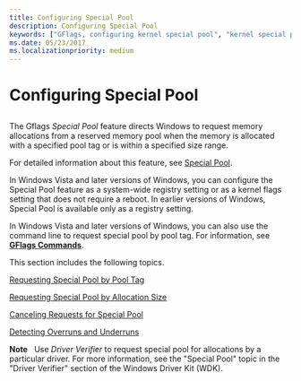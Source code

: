 ```yaml
---
title: Configuring Special Pool
description: Configuring Special Pool
keywords: ["GFlags, configuring kernel special pool", "kernel special pool", "special pool", "pool tags and special pool"]
ms.date: 05/23/2017
ms.localizationpriority: medium
---
```


# Configuring Special Pool


## <span id="ddk_configuring_kernel_special_pool_dtools"></span><span id="DDK_CONFIGURING_KERNEL_SPECIAL_POOL_DTOOLS"></span>


The Gflags *Special Pool* feature directs Windows to request memory allocations from a reserved memory pool when the memory is allocated with a specified pool tag or is within a specified size range.

For detailed information about this feature, see [Special Pool](special-pool.md).

In Windows Vista and later versions of Windows, you can configure the Special Pool feature as a system-wide registry setting or as a kernel flags setting that does not require a reboot. In earlier versions of Windows, Special Pool is available only as a registry setting.

In Windows Vista and later versions of Windows, you can also use the command line to request special pool by pool tag. For information, see [**GFlags Commands**](gflags-commands.md).

This section includes the following topics.

[Requesting Special Pool by Pool Tag](requesting-special-pool-by-pool-tag.md)

[Requesting Special Pool by Allocation Size](requesting-special-pool-by-allocation-size.md)

[Canceling Requests for Special Pool](canceling-requests-for-special-pool.md)

[Detecting Overruns and Underruns](detecting-overruns-and-underruns.md)

**Note**   Use *Driver Verifier* to request special pool for allocations by a particular driver. For more information, see the "Special Pool" topic in the "Driver Verifier" section of the Windows Driver Kit (WDK).

 

 

 





